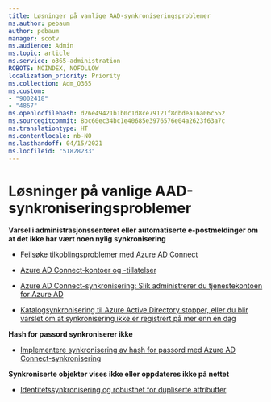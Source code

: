 ```yaml
---
title: Løsninger på vanlige AAD-synkroniseringsproblemer
ms.author: pebaum
author: pebaum
manager: scotv
ms.audience: Admin
ms.topic: article
ms.service: o365-administration
ROBOTS: NOINDEX, NOFOLLOW
localization_priority: Priority
ms.collection: Adm_O365
ms.custom:
- "9002418"
- "4867"
ms.openlocfilehash: d26e49421b1b0c1d8ce79121f8dbdea16a06c552
ms.sourcegitcommit: 8bc60ec34bc1e40685e3976576e04a2623f63a7c
ms.translationtype: HT
ms.contentlocale: nb-NO
ms.lasthandoff: 04/15/2021
ms.locfileid: "51828233"
---
```

# <a name="solutions-to-common-aad-synchronization-problems"></a>Løsninger på vanlige AAD-synkroniseringsproblemer

**Varsel i administrasjonssenteret eller automatiserte e-postmeldinger om at det ikke har vært noen nylig synkronisering**

- [Feilsøke tilkoblingsproblemer med Azure AD Connect](https://docs.microsoft.com/azure/active-directory/hybrid/tshoot-connect-connectivity)

- [Azure AD Connect-kontoer og -tillatelser](https://go.microsoft.com/fwlink/p/?LinkId=820598)

- [Azure AD Connect-synkronisering: Slik administrerer du tjenestekontoen for Azure AD](https://docs.microsoft.com/azure/active-directory/hybrid/how-to-connect-azureadaccount)

- [Katalogsynkronisering til Azure Active Directory stopper, eller du blir varslet om at synkronisering ikke er registrert på mer enn én dag](https://support.microsoft.com/help/2882421/directory-synchronization-to-azure-active-directory-stops-or-you-re-warned-that-sync-hasn-t-registered-in-more-than-a-day)
 
**Hash for passord synkroniserer ikke**

- [Implementere synkronisering av hash for passord med Azure AD Connect-synkronisering](https://docs.microsoft.com/azure/active-directory/hybrid/how-to-connect-password-hash-synchronization)

**Synkroniserte objekter vises ikke eller oppdateres ikke på nettet**

- [Identitetssynkronisering og robusthet for dupliserte attributter](https://docs.microsoft.com/azure/active-directory/hybrid/how-to-connect-syncservice-duplicate-attribute-resiliency)
